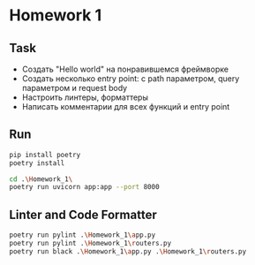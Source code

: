 # Homework 1

## Task
- Создать "Hello world" на понравившемся фреймворке
- Создать несколько entry point: с path параметром, query параметром и request body
- Настроить линтеры, форматтеры
- Написать комментарии для всех функций и entry point

## Run
```bash
pip install poetry
poetry install
```

```bash
cd .\Homework_1\
poetry run uvicorn app:app --port 8000
```

## Linter and Code Formatter
```bash
poetry run pylint .\Homework_1\app.py
poetry run pylint .\Homework_1\routers.py
poetry run black .\Homework_1\app.py .\Homework_1\routers.py
```
